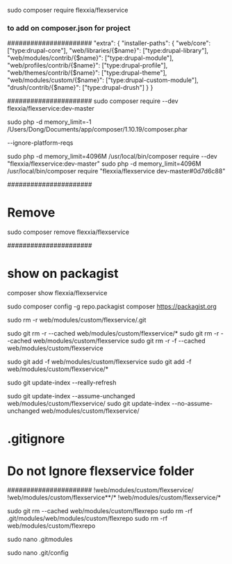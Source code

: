<!--  -->
sudo composer require flexxia/flexservice

### to add on composer.json for project
######################
"extra": {
    "installer-paths": {
        "web/core": ["type:drupal-core"],
        "web/libraries/{$name}": ["type:drupal-library"],
        "web/modules/contrib/{$name}": ["type:drupal-module"],
        "web/profiles/contrib/{$name}": ["type:drupal-profile"],
        "web/themes/contrib/{$name}": ["type:drupal-theme"],
        "web/modules/custom/{$name}": ["type:drupal-custom-module"],
        "drush/contrib/{$name}": ["type:drupal-drush"]
    }
}


######################
sudo composer require --dev flexxia/flexservice:dev-master

sudo php -d memory_limit=-1 /Users/Dong/Documents/app/composer/1.10.19/composer.phar

 --ignore-platform-reqs

sudo php -d memory_limit=4096M /usr/local/bin/composer require --dev "flexxia/flexservice:dev-master"
sudo php -d memory_limit=4096M /usr/local/bin/composer require "flexxia/flexservice dev-master#0d7d6c88"


######################
# Remove
sudo composer remove flexxia/flexservice


######################
# show on packagist
composer show flexxia/flexservice

sudo composer config -g repo.packagist composer https://packagist.org

<!--  -->
sudo rm -r web/modules/custom/flexservice/.git

sudo git rm -r --cached web/modules/custom/flexservice/*
sudo git rm -r --cached web/modules/custom/flexservice
sudo git rm -r -f --cached web/modules/custom/flexservice

sudo git add -f web/modules/custom/flexservice
sudo git add -f web/modules/custom/flexservice/*

sudo git update-index --really-refresh

sudo git update-index --assume-unchanged web/modules/custom/flexservice/
sudo git update-index --no-assume-unchanged web/modules/custom/flexservice/


<!--  -->
# .gitignore
# Do not Ignore flexservice folder
######################
!web/modules/custom/flexservice/
!web/modules/custom/flexservice**/*
!web/modules/custom/flexservice/*


<!--  -->
sudo git rm --cached web/modules/custom/flexrepo
sudo rm -rf .git/modules/web/modules/custom/flexrepo
sudo rm -rf web/modules/custom/flexrepo

sudo nano .gitmodules

sudo nano .git/config
